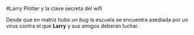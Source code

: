 #Larry Plotter y la clave secreta del wifi

Desde que en matriz hubo un *bug* la escuela se encuentra asediada
por un virus contra el que **Larry** y sus amigos deberan luchar.
